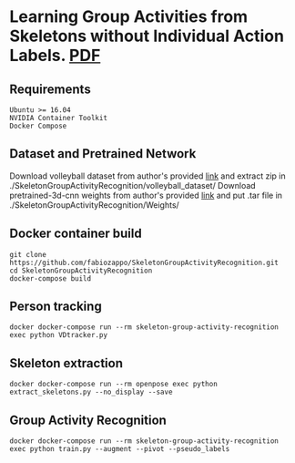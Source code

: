 # Learning Group Activities from Skeletons without Individual Action Labels. [PDF](http://www.micc.unifi.it/seidenari/publication/icpr-2020-1/icpr-2020-1.pdf)

## Requirements
```
Ubuntu >= 16.04
NVIDIA Container Toolkit
Docker Compose
```


## Dataset and Pretrained Network
Download volleyball dataset from author's provided [link](http://vml.cs.sfu.ca/wp-content/uploads/volleyballdataset/volleyball.zip) and extract zip in ./SkeletonGroupActivityRecognition/volleyball_dataset/
Download pretrained-3d-cnn weights from author's provided [link](https://drive.google.com/drive/folders/1u_l-yvhS0shpW6e0tCiqPE7Bd1qQZKdD) and put .tar file in ./SkeletonGroupActivityRecognition/Weights/

## Docker container build
```
git clone https://github.com/fabiozappo/SkeletonGroupActivityRecognition.git 
cd SkeletonGroupActivityRecognition
docker-compose build
```

## Person tracking
```
docker docker-compose run --rm skeleton-group-activity-recognition exec python VDtracker.py
```

## Skeleton extraction 
```
docker docker-compose run --rm openpose exec python extract_skeletons.py --no_display --save
```


## Group Activity Recognition
```
docker docker-compose run --rm skeleton-group-activity-recognition exec python train.py --augment --pivot --pseudo_labels
```
